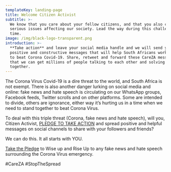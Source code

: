 ```yaml
---
templateKey: landing-page
title: Welcome Citizen Activist
subtitle: >-
  We know that you care about your fellow citizens, and that you also care about
  serious issues affecting our society. Lead the way during this challenging
  time.
image: /img/black-logo-transparent.png
introduction: >-
  **Take action** and leave your social media handle and we will send you
  positive and constructive messages that will help South Africans work together
  to beat Corona Covid-19. Share, retweet and forward these CareZA messages so
  that we can get millions of people talking to each other and solving issues
  together.
---
```

The Corona Virus Covid-19 is a dire threat to the world, and South Africa is not exempt. There is also another danger lurking on social media and online: fake news and hate speech is circulating on our WhatsApp groups, Facebook feeds, Twitter scrolls and on other platforms. Some are intended to divide, others are ignorance, either way it’s hurting us in a time when we need to stand together to beat Corona Virus.

To deal with this triple threat (Corona, fake news and hate speech), will you, Citizen Activist, [PLEDGE TO TAKE ACTION](/covid/pledge) and spread positive and helpful messages on social channels to share with your followers and friends?

We can do this. It all starts with YOU.

[Take the Pledge](/covid/pledge) to Wise up and Rise Up to any fake news and hate speech surrounding the Corona Virus emergency.

\#CareZA #StopTheSpread